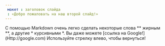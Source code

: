 ```yaml
---
 макет : заголовок слайда
 : «Добро пожаловать на наш второй слайд!»
---
```

С помощью Markdown очень легко сделать некоторые слова ** жирным **, а другие * курсивными *. Вы даже можете [ссылка на Google!] (Http://google.com)
Используйте стрелку влево, чтобы вернуться!
